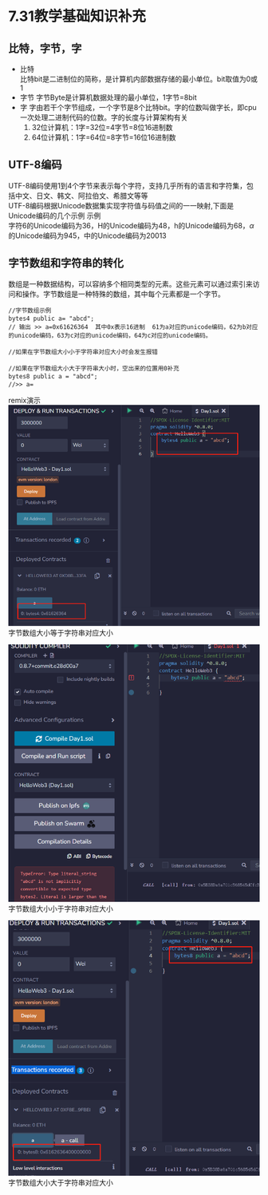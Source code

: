 # 7.31教学基础知识补充
## 比特，字节，字

+ 比特  
比特bit是二进制位的简称，是计算机内部数据存储的最小单位。bit取值为0或1
+ 字节
字节Byte是计算机数据处理的最小单位，1字节=8bit
+ 字
字由若干个字节组成，一个字节是8个比特bit。字的位数叫做字长，即cpu一次处理二进制代码的位数。字的长度与计算架构有关
    1. 32位计算机：1字=32位=4字节=8位16进制数
    2. 64位计算机：1字=64位=8字节=16位16进制数

## UTF-8编码
UTF-8编码使用1到4个字节来表示每个字符，支持几乎所有的语言和字符集，包括中文、日文、韩文、阿拉伯文、希腊文等等  
UTF-8编码根据Unicode数据集实现字符值与码值之间的一一映射,下面是Unicode编码的几个示例
示例  
字符6的Unicode编码为36，H的Unicode编码为48，h的Unicode编码为68，$\alpha$ 的Unicode编码为945，中的Unicode编码为20013

## 字节数组和字符串的转化  
数组是一种数据结构，可以容纳多个相同类型的元素。这些元素可以通过索引来访问和操作。字节数组是一种特殊的数组，其中每个元素都是一个字节。
```solidity
//字节数组示例
bytes4 public a= "abcd";
// 输出 >> a=0x61626364  其中0x表示16进制  61为a对应的unicode编码，62为b对应的unicode编码，63为c对应的unicode编码，64为c对应的unicode编码。

//如果在字节数组大小小于字符串对应大小时会发生报错

//如果在字节数组大小大于字符串大小时，空出来的位置用0补充
bytes8 public a = "abcd";
//>> a=

```



remix演示  
![Alt text](image.png)  
字节数组大小等于字符串对应大小


![Alt text](image-4.png)  
字节数组大小小于字符串对应大小


![Alt text](image-3.png) 
字节数组大小大于字符串对应大小

